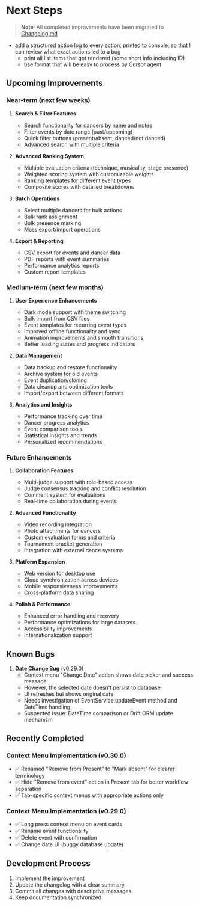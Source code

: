 # Next Steps

> **Note**: All completed improvements have been migrated to [Changelog.md](./Changelog.md)

- add a structured action log to every action, printed to console, so that I can review what exact actions led to a bug
  - print all list items that got rendered (some short info including ID)
  - use format that will be easy to process by Cursor agent

## Upcoming Improvements

### Near-term (next few weeks)

1. **Search & Filter Features**
   - Search functionality for dancers by name and notes
   - Filter events by date range (past/upcoming)
   - Quick filter buttons (present/absent, danced/not danced)
   - Advanced search with multiple criteria

2. **Advanced Ranking System**
   - Multiple evaluation criteria (technique, musicality, stage presence)
   - Weighted scoring system with customizable weights
   - Ranking templates for different event types
   - Composite scores with detailed breakdowns

3. **Batch Operations**
   - Select multiple dancers for bulk actions
   - Bulk rank assignment
   - Bulk presence marking
   - Mass export/import operations

4. **Export & Reporting**
   - CSV export for events and dancer data
   - PDF reports with event summaries
   - Performance analytics reports
   - Custom report templates

### Medium-term (next few months)

1. **User Experience Enhancements**
   - Dark mode support with theme switching
   - Bulk import from CSV files
   - Event templates for recurring event types
   - Improved offline functionality and sync
   - Animation improvements and smooth transitions
   - Better loading states and progress indicators

2. **Data Management**
   - Data backup and restore functionality
   - Archive system for old events
   - Event duplication/cloning
   - Data cleanup and optimization tools
   - Import/export between different formats

3. **Analytics and Insights**
   - Performance tracking over time
   - Dancer progress analytics
   - Event comparison tools
   - Statistical insights and trends
   - Personalized recommendations

### Future Enhancements

1. **Collaboration Features**
   - Multi-judge support with role-based access
   - Judge consensus tracking and conflict resolution
   - Comment system for evaluations
   - Real-time collaboration during events

2. **Advanced Functionality**
   - Video recording integration
   - Photo attachments for dancers
   - Custom evaluation forms and criteria
   - Tournament bracket generation
   - Integration with external dance systems

3. **Platform Expansion**
   - Web version for desktop use
   - Cloud synchronization across devices
   - Mobile responsiveness improvements
   - Cross-platform data sharing

4. **Polish & Performance**
   - Enhanced error handling and recovery
   - Performance optimizations for large datasets
   - Accessibility improvements
   - Internationalization support

## Known Bugs

1. **Date Change Bug** (v0.29.0)
   - Context menu "Change Date" action shows date picker and success message
   - However, the selected date doesn't persist to database
   - UI refreshes but shows original date
   - Needs investigation of EventService.updateEvent method and DateTime handling
   - Suspected issue: DateTime comparison or Drift ORM update mechanism

## Recently Completed

### Context Menu Implementation (v0.30.0)
- ✅ Renamed "Remove from Present" to "Mark absent" for clearer terminology
- ✅ Hide "Remove from event" action in Present tab for better workflow separation
- ✅ Tab-specific context menus with appropriate actions only

### Context Menu Implementation (v0.29.0)
- ✅ Long press context menu on event cards
- ✅ Rename event functionality
- ✅ Delete event with confirmation
- ✅ Change date UI (buggy database update)

## Development Process
1. Implement the improvement
2. Update the changelog with a clear summary  
3. Commit all changes with descriptive messages
4. Keep documentation synchronized
